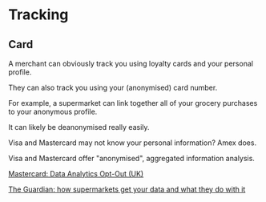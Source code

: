 # Tracking

## Card

A merchant can obviously track you using loyalty cards and your personal profile.

They can also track you using your (anonymised) card number.

For example, a supermarket can link together all of your grocery purchases
to your anonymous profile.

It can likely be deanonymised really easily.

Visa and Mastercard may not know your personal information? Amex does.

Visa and Mastercard offer "anonymised", aggregated information analysis.


[Mastercard: Data Analytics Opt-Out (UK)](https://www.mastercard.co.uk/en-gb/vision/terms-of-use/commitment-to-privacy/privacy/data-analytics-opt-out.html)

[The Guardian: how supermarkets get your data and what they do with it](https://www.theguardian.com/money/2013/jun/08/supermarkets-get-your-data)
